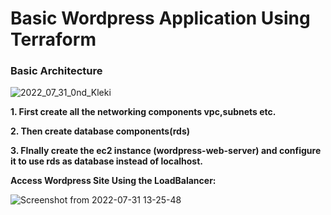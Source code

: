 <h1>Basic Wordpress Application Using Terraform</h1>

<h3>Basic Architecture</h3>

![2022_07_31_0nd_Kleki](https://user-images.githubusercontent.com/49603066/182017669-81c7fce4-e30e-4c24-ad2b-bef837cb9cee.png)


<b>1. First create all the networking components vpc,subnets etc. </b>

<b>2. Then create database components(rds)</b>

<b>3. FInally create the ec2 instance (wordpress-web-server) and configure it to use rds as database instead of localhost.</b>


<b>Access Wordpress Site Using the LoadBalancer:</b>

![Screenshot from 2022-07-31 13-25-48](https://user-images.githubusercontent.com/49603066/182017348-0efeb740-42af-432d-a411-42a5540270cd.png)
